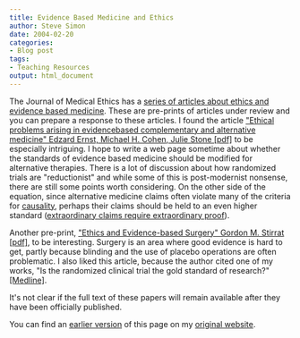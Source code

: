 ```yaml
---
title: Evidence Based Medicine and Ethics
author: Steve Simon
date: 2004-02-20
categories:
- Blog post
tags:
- Teaching Resources
output: html_document
---
```

The Journal of Medical Ethics has a [series of articles about ethics and
evidence based
medicine](http://jme.bmjjournals.com/misc/advanced.shtml). These are
pre-prints of articles under review and you can prepare a response to
these articles. I found the article ["Ethical problems arising in
evidencebased complementary and alternative medicine" Edzard Ernst,
Michael H. Cohen, Julie Stone
\[pdf\]](http://jme.bmjjournals.com/cgi/data/26/1/DC1/9) to be
especially intriguing. I hope to write a web page sometime about whether
the standards of evidence based medicine should be modified for
alternative therapies. There is a lot of discussion about how randomized
trials are "reductionist" and while some of this is post-modernist
nonsense, there are still some points worth considering. On the other
side of the equation, since alternative medicine claims often violate
many of the criteria for [causality](../ask/causation.asp), perhaps
their claims should be held to an even higher standard ([extraordinary
claims require extraordinary
proof](http://www.quackwatch.org/01QuackeryRelatedTopics/extraproof.html)).

Another pre-print, ["Ethics and Evidence-based Surgery" Gordon M.
Stirrat \[pdf\]](http://jme.bmjjournals.com/cgi/data/26/1/DC1/10), to be
interesting. Surgery is an area where good evidence is hard to get,
partly because blinding and the use of placebo operations are often
problematic. I also liked this article, because the author cited one of
my works, "Is the randomized clinical trial the gold standard of
research?"
[\[Medline\]](http://www.ncbi.nlm.nih.gov/entrez/query.fcgi?cmd=Retrieve&db=PubMed&list_uids=11700857&dopt=Abstract).

It's not clear if the full text of these papers will remain available
after they have been officially published.

You can find an [earlier version](http://www.pmean.com/04/ethics.html) of this page on my [original website](http://www.pmean.com/original_site.html).
